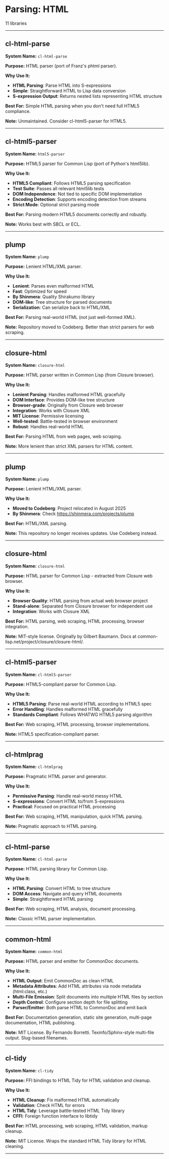 # Parsing: HTML

11 libraries

---

## cl-html-parse

**System Name:** `cl-html-parse`

**Purpose:** HTML parser (port of Franz's phtml parser).

**Why Use It:**
- **HTML Parsing**: Parse HTML into S-expressions
- **Simple**: Straightforward HTML to Lisp data conversion
- **S-expression Output**: Returns nested lists representing HTML structure

**Best For:** Simple HTML parsing when you don't need full HTML5 compliance.

**Note:** Unmaintained. Consider cl-html5-parser for HTML5.

---


## cl-html5-parser

**System Name:** `html5-parser`

**Purpose:** HTML5 parser for Common Lisp (port of Python's html5lib).

**Why Use It:**
- **HTML5 Compliant**: Follows HTML5 parsing specification
- **Test Suite**: Passes all relevant html5lib tests
- **DOM Independence**: Not tied to specific DOM implementation
- **Encoding Detection**: Supports encoding detection from streams
- **Strict Mode**: Optional strict parsing mode

**Best For:** Parsing modern HTML5 documents correctly and robustly.

**Note:** Works best with SBCL or ECL.

---


## plump

**System Name:** `plump`

**Purpose:** Lenient HTML/XML parser.

**Why Use It:**
- **Lenient**: Parses even malformed HTML
- **Fast**: Optimized for speed
- **By Shinmera**: Quality Shirakumo library
- **DOM-like**: Tree structure for parsed documents
- **Serialization**: Can serialize back to HTML/XML

**Best For:** Parsing real-world HTML (not just well-formed XML).

**Note:** Repository moved to Codeberg. Better than strict parsers for web scraping.

---


## closure-html

**System Name:** `closure-html`

**Purpose:** HTML parser written in Common Lisp (from Closure browser).

**Why Use It:**
- **Lenient Parsing**: Handles malformed HTML gracefully
- **DOM Interface**: Provides DOM-like tree structure
- **Browser-grade**: Originally from Closure web browser
- **Integration**: Works with Closure XML
- **MIT License**: Permissive licensing
- **Well-tested**: Battle-tested in browser environment
- **Robust**: Handles real-world HTML

**Best For:** Parsing HTML from web pages, web scraping.

**Note:** More lenient than strict XML parsers for HTML content.

---


## plump

**System Name:** `plump`

**Purpose:** Lenient HTML/XML parser.

**Why Use It:**
- **Moved to Codeberg**: Project relocated in August 2025
- **By Shinmera**: Check https://shinmera.com/projects/plump

**Best For:** HTML/XML parsing.

**Note:** This repository no longer receives updates. Use Codeberg instead.

---


## closure-html

**System Name:** `closure-html`

**Purpose:** HTML parser for Common Lisp - extracted from Closure web browser.

**Why Use It:**
- **Browser Quality**: HTML parsing from actual web browser project
- **Stand-alone**: Separated from Closure browser for independent use
- **Integration**: Works with Closure XML

**Best For:** HTML parsing, web scraping, HTML processing, browser integration.

**Note:** MIT-style license. Originally by Gilbert Baumann. Docs at common-lisp.net/project/closure/closure-html/.

---


## cl-html5-parser

**System Name:** `cl-html5-parser`

**Purpose:** HTML5-compliant parser for Common Lisp.

**Why Use It:**
- **HTML5 Parsing**: Parse real-world HTML according to HTML5 spec
- **Error Handling**: Handles malformed HTML gracefully
- **Standards Compliant**: Follows WHATWG HTML5 parsing algorithm

**Best For:** Web scraping, HTML processing, browser implementations.

**Note:** HTML5 specification-compliant parser.

---


## cl-htmlprag

**System Name:** `cl-htmlprag`

**Purpose:** Pragmatic HTML parser and generator.

**Why Use It:**
- **Permissive Parsing**: Handle real-world messy HTML
- **S-expressions**: Convert HTML to/from S-expressions
- **Practical**: Focused on practical HTML processing

**Best For:** Web scraping, HTML manipulation, quick HTML parsing.

**Note:** Pragmatic approach to HTML parsing.

---


## cl-html-parse

**System Name:** `cl-html-parse`

**Purpose:** HTML parsing library for Common Lisp.

**Why Use It:**
- **HTML Parsing**: Convert HTML to tree structure
- **DOM Access**: Navigate and query HTML documents
- **Simple**: Straightforward HTML parsing

**Best For:** Web scraping, HTML analysis, document processing.

**Note:** Classic HTML parser implementation.

---


## common-html

**System Name:** `common-html`

**Purpose:** HTML parser and emitter for CommonDoc documents.

**Why Use It:**
- **HTML Output**: Emit CommonDoc as clean HTML
- **Metadata Attributes**: Add HTML attributes via node metadata (html:class, etc.)
- **Multi-File Emission**: Split documents into multiple HTML files by section
- **Depth Control**: Configure section depth for file splitting
- **Parser/Emitter**: Both parse HTML to CommonDoc and emit back

**Best For:** Documentation generation, static site generation, multi-page documentation, HTML publishing.

**Note:** MIT License. By Fernando Borretti. Texinfo/Sphinx-style multi-file output. Slug-based filenames.

---


## cl-tidy

**System Name:** `cl-tidy`

**Purpose:** FFI bindings to HTML Tidy for HTML validation and cleanup.

**Why Use It:**
- **HTML Cleanup**: Fix malformed HTML automatically
- **Validation**: Check HTML for errors
- **HTML Tidy**: Leverage battle-tested HTML Tidy library
- **CFFI**: Foreign function interface to libtidy

**Best For:** HTML processing, web scraping, HTML validation, markup cleanup.

**Note:** MIT License. Wraps the standard HTML Tidy library for HTML cleaning.

---


